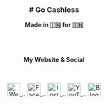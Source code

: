 <h3 align="center"># Go Cashless</h3>
<p align="center"> <b>Made in 🇮🇳 for 🇮🇳</b></p>
<br><br>
<p align="center"> <b>My Website & Social</b></p>
<br>
<p align="center">
 
 <a href="https://tu.hin.life">
    <img alt="Website" width="30px" src="https://firebasestorage.googleapis.com/v0/b/webtuhin.appspot.com/o/githubstatic%2Fwebsite.svg?alt=media&token=5c3ea7e0-d4f7-4566-b78a-bdee6c65f03e" />
  </a>  
..
<a href="https://fb.me/jeeetpaul">
    <img alt="Facebook" width="30px" src="https://cdn.jsdelivr.net/npm/simple-icons@3.2.0/icons/facebook.svg" />
  </a>  
..
  <a href="https://www.instagram.com/jeeetpaul">
    <img alt="Instagram" width="30px" src="https://cdn.jsdelivr.net/npm/simple-icons@3.2.0/icons/instagram.svg" />
  </a>
..
  <a href="https://www.youtube.com/channel/UCa4FMtLpYcOBtjKOZgzTFNA">
    <img alt="YouTube" width="30px" src="https://cdn.jsdelivr.net/npm/simple-icons@3.2.0/icons/youtube.svg" />
  </a>
..
  <a href="https://blog.iamtuhin.ga">
    <img alt="Blogger" width="30px" src="https://cdn.jsdelivr.net/npm/simple-icons@3.2.0/icons/blogger.svg" />
  </a>
  
</p>
